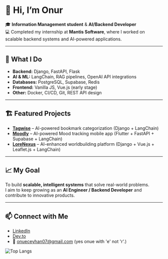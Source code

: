 # 👋 Hi, I’m Onur  

🎓 **Information Management student** & **AI/Backend Developer**  
💻 Completed my internship at **Mantis Software**, where I worked on scalable backend systems and AI-powered applications.  

---

## 🚀 What I Do  
- **Backend:** Django, FastAPI, Flask  
- **AI & ML:** LangChain, RAG pipelines, OpenAI API integrations  
- **Databases:** PostgreSQL, Supabase, Redis  
- **Frontend:** Vanilla JS, Vue.js (early stage)  
- **Other:** Docker, CI/CD, Git, REST API design  

---

## 🏗️ Featured Projects  
- [**Tagwise**](https://github.com/Mantis-Software-Company-Interns/tagwise) – AI-powered bookmark categorization (Django + LangChain)  
- [**Moodly**](https://github.com/onurceyhan/moodly) – AI-powered Mood tracking mobile app (Flutter + FastAPI + Supabase + LangChain)  
- [**LoreNexus**](https://github.com/onurceyhan/lorenexus) – AI-enhanced worldbuilding platform (Django + Vue.js + Leaflet.js + LangChain)  

---

## 📈 My Goal  
To build **scalable, intelligent systems** that solve real-world problems.  
I aim to keep growing as an **AI Engineer / Backend Developer** and contribute to innovative products.  

---

## 📫 Connect with Me  
- [LinkedIn](https://www.linkedin.com/in/onur-ceyhan)  
- [Dev.to](https://dev.to/onur_ceyhan_2c76958adb396)  
- 📧 onueceyhan07@gmail.com (yes onue with 'e' not 'r'.) 

 ![Top Langs](https://github-readme-stats.vercel.app/api/top-langs/?username=onurceyhan&hide=jupyter%20notebook,javascript,css,scss,html&theme=tokyonight)



